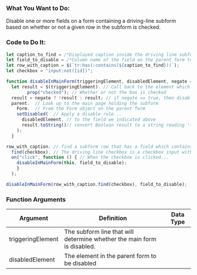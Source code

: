 ### What You Want to Do:

Disable one or more fields on a form containing a driving-line subform based on whether or not a given row in the subform is checked.

### Code to Do It:
```javascript
let caption_to_find = /*Displayed caption inside the driving line subform, can be a portion of the whole caption*/;
let field_to_disable = /*Column name of the field on the parent form to disable*/;
let row_with_caption = $(`tr:has(:contains(${caption_to_find}))`);
let checkbox = "input:not([id])";

function disableInMainForm(triggeringElement, disabledElement, negate = false) {
  let result = $(triggeringElement). // Call back to the element which owns this on click listener
        prop("checked"); // Whether or not the box is checked
  result = negate ? !result : result; // if negate == true, then disable if the row is unchecked and disable if checked
  parent.  // Look up to the main page holding the subform
    Form.  // From the Form object on the parent form
    setDisabled(  // Apply a disable rule...
      disabledElement, // to the field we indicated above
      result.toString()// convert Boolean result to a string reading 'true' or 'false'
    );
  }

row_with_caption. // find a subform row that has a field which contains the displayed text we want to find
  find(checkbox). // The driving line checkbox is a checkbox input without an ID value
  on("click", function () { // When the checkbox is clicked...
    disableInMainForm(this, field_to_disable);
    }
  );

disableInMainForm(row_with_caption.find(checkbox), field_to_disable);
```
### Function Arguments
|Argument       |Definition |Data Type|
|---            |---        |---      |
|triggeringElement |The subform line that will determine whether the main form is disabled.|
|disabledElement|The element in the parent form to be disabled|


